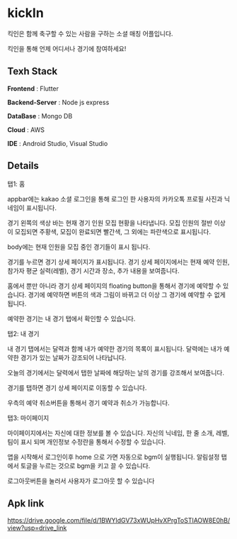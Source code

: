 # kickIn

킥인은 함께 축구할 수 있는 사람을 구하는 소셜 매칭 어플입니다. 

킥인을 통해 언제 어디서나 경기에 참여하세요!
## Texh Stack
**Frontend** : Flutter

**Backend-Server** : Node js express

**DataBase** : Mongo DB

**Cloud** : AWS

**IDE** : Android Studio, Visual Studio


## Details
탭1: 홈


appbar에는 kakao 소셜 로그인을 통해 로그인 한 사용자의 카카오톡 프로필 사진과 닉네임이 표시됩니다. 

경기 왼쪽의 색상 바는 현재 경기 인원 모집 현황을 나타냅니다. 모집 인원의 절반 이상이 모집되면 주황색, 모집이 완료되면 빨간색, 그 외에는 파란색으로 표시됩니다.

body에는 현재 인원을 모집 중인 경기들이 표시 됩니다.

경기를 누르면 경기 상세 페이지가 표시됩니다. 경기 상세 페이지에서는 현재 예약 인원, 참가자 평균 실력(레벨), 경기 시간과 장소, 추가 내용을 보여줍니다.

홈에서 뿐만 아니라 경기 상세 페이지의 floating button을 통해서 경기에 예약할 수 있습니다. 경기에 예약하면 버튼의 색과 그림이 바뀌고 더 이상 그 경기에 예약할 수 없게 됩니다.

예약한 경기는 내 경기 탭에서 확인할 수 있습니다.

탭2: 내 경기


내 경기 탭에서는 달력과 함께 내가 예약한 경기의 목록이 표시됩니다.  달력에는 내가 예약한 경기가 있는 날짜가 강조되어 나타납니다.

오늘의 경기에서는 달력에서 탭한 날짜에 해당하는 날의 경기를 강조해서 보여줍니다.  

경기를 탭하면 경기 상세 페이지로 이동할 수 있습니다.

우측의 예약 취소버튼을 통해서 경기 예약과 취소가 가능합니다. 

탭3: 마이페이지


마이페이지에서는 자신에 대한 정보를 볼 수 있습니다. 자신의 닉네임, 한 줄 소개, 레벨, 팀이 표시 되며  개인정보 수정란을 통해서 수정할 수 있습니다. 

앱을 시작해서 로그인이후 home 으로 가면 자동으로 bgm이 실행됩니다. 알림설정 탭에서 토글을 누르는 것으로 bgm을 키고 끌 수 있습니다.

로그아웃버튼을 눌러서 사용자가 로그아웃 할 수 있습니다
## Apk link
https://drive.google.com/file/d/1BWYldGV73xWUpHvXPrgToSTIAOW8E0hB/view?usp=drive_link


